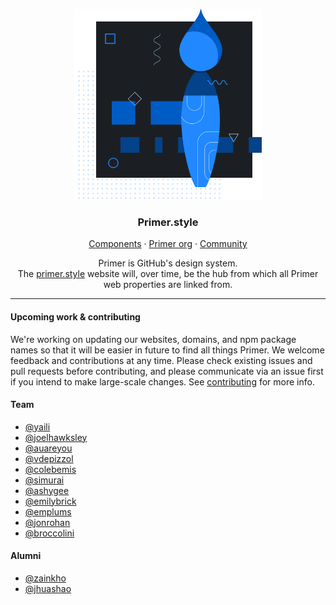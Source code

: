 <p align="center">
  <img width="300px" src="readme-style.png">
</p>

<p align="center">
  <h3 align="center">Primer.style</h3>
</p>

<p align="center">
  <a href="https://primer.style/components">Components</a>
  ·
  <a href="https://github.com/primer">Primer org</a>
  ·
  <a href="https://spectrum.chat/primer">Community</a>
</p>

<p align="center">Primer is GitHub's design system.<br /> The <a href="https://primer.style/">primer.style</a> website will, over time, be the hub from which all Primer web properties are linked from.
</p>

---
  
#### Upcoming work & contributing
  
We're working on updating our websites, domains, and npm package names so that it will be easier in future to find all things Primer. We welcome feedback and contributions at any time. Please check existing issues and pull requests before contributing, and please communicate via an issue first if you intend to make large-scale changes. See [contributing](.github/CONTRIBUTING.md) for more info.

#### Team
- [@yaili](https://github.com/yaili)
- [@joelhawksley](https://github.com/joelhawksley)
- [@auareyou](https://github.com/auareyou)
- [@vdepizzol](https://github.com/vdepizzol)
- [@colebemis](https://github.com/colebemis)
- [@simurai](https://github.com/simurai)
- [@ashygee](https://github.com/ashygee)
- [@emilybrick](https://github.com/emilybrick)
- [@emplums](https://github.com/emplums)
- [@jonrohan](https://github.com/jonrohan)
- [@broccolini](https://github.com/broccolini)

#### Alumni
- [@zainkho](https://github.com/zainkho)
- [@jhuashao](https://github.com/jhuashao)
